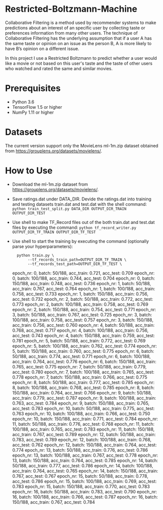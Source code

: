 # Restricted-Boltzmann-Machine
Collaborative Filtering is a method used by recommender systems to make predictions about an interest of an specific user by collecting taste or preferences information from many other users. The technique of Collaborative Filtering has the underlying assumption that if a user A has the same taste or opinion on an issue as the person B, A is more likely to have B’s opinion on a different issue. 

In this project I use a Restricted Boltzmann to predict whether a user would like a movie or not based on this user's taste and the taste of other users who watched and rated the same and similar movies.

# Prerequisites
- Python 3.6
- TensorFlow 1.5 or higher
- NumPy 1.11 or higher

# Datasets

The current version support only the MovieLens ml-1m.zip dataset obtained from https://grouplens.org/datasets/movielens/.

# How to Use

- Download the ml-1m.zip dataset from https://grouplens.org/datasets/movielens/.

- Save ratings.dat under DATA_DIR. Devide the ratings.dat into training and testing datasets train.dat and test.dat with the shell command:
` python train_test_split.py DATA_DIR OUTPUT_DIR_TRAIN OUTPUT_DIR_TEST`

- Use shell to make TF_Record files out of the both train.dat and test.dat files by executing the command:
`python tf_record_writer.py OUTPUT_DIR_TF_TRAIN OUTPUT_DIR_TF_TEST`

- Use shell to start the training by executing the command (optionally parse your hyperparameters):

        python train.py \
             --tf_records_train_path=OUTPUT_DIR_TF_TRAIN \
             --tf_records_test_path=OUTPUT_DIR_TF_TEST \

    epoch_nr: 0, batch: 50/188, acc_train: 0.721, acc_test: 0.709
    epoch_nr: 0, batch: 100/188, acc_train: 0.744, acc_test: 0.704
    epoch_nr: 0, batch: 150/188, acc_train: 0.748, acc_test: 0.736
    epoch_nr: 1, batch: 50/188, acc_train: 0.767, acc_test: 0.764
    epoch_nr: 1, batch: 100/188, acc_train: 0.758, acc_test: 0.733
    epoch_nr: 1, batch: 150/188, acc_train: 0.756, acc_test: 0.732
    epoch_nr: 2, batch: 50/188, acc_train: 0.772, acc_test: 0.773
    epoch_nr: 2, batch: 100/188, acc_train: 0.758, acc_test: 0.769
    epoch_nr: 2, batch: 150/188, acc_train: 0.754, acc_test: 0.771
    epoch_nr: 3, batch: 50/188, acc_train: 0.767, acc_test: 0.725
    epoch_nr: 3, batch: 100/188, acc_train: 0.758, acc_test: 0.757
    epoch_nr: 3, batch: 150/188, acc_train: 0.756, acc_test: 0.760
    epoch_nr: 4, batch: 50/188, acc_train: 0.768, acc_test: 0.717
    epoch_nr: 4, batch: 100/188, acc_train: 0.756, acc_test: 0.743
    epoch_nr: 4, batch: 150/188, acc_train: 0.759, acc_test: 0.781
    epoch_nr: 5, batch: 50/188, acc_train: 0.772, acc_test: 0.769
    epoch_nr: 5, batch: 100/188, acc_train: 0.762, acc_test: 0.774
    epoch_nr: 5, batch: 150/188, acc_train: 0.760, acc_test: 0.775
    epoch_nr: 6, batch: 50/188, acc_train: 0.774, acc_test: 0.771
    epoch_nr: 6, batch: 100/188, acc_train: 0.764, acc_test: 0.776
    epoch_nr: 6, batch: 150/188, acc_train: 0.765, acc_test: 0.775
    epoch_nr: 7, batch: 50/188, acc_train: 0.779, acc_test: 0.780
    epoch_nr: 7, batch: 100/188, acc_train: 0.765, acc_test: 0.778
    epoch_nr: 7, batch: 150/188, acc_train: 0.766, acc_test: 0.775
    epoch_nr: 8, batch: 50/188, acc_train: 0.777, acc_test: 0.785
    epoch_nr: 8, batch: 100/188, acc_train: 0.768, acc_test: 0.785
    epoch_nr: 8, batch: 150/188, acc_train: 0.764, acc_test: 0.766
    epoch_nr: 9, batch: 50/188, acc_train: 0.779, acc_test: 0.787
    epoch_nr: 9, batch: 100/188, acc_train: 0.763, acc_test: 0.784
    epoch_nr: 9, batch: 150/188, acc_train: 0.765, acc_test: 0.783
    epoch_nr: 10, batch: 50/188, acc_train: 0.775, acc_test: 0.763
    epoch_nr: 10, batch: 100/188, acc_train: 0.766, acc_test: 0.750
    epoch_nr: 10, batch: 150/188, acc_train: 0.771, acc_test: 0.784
    epoch_nr: 11, batch: 50/188, acc_train: 0.776, acc_test: 0.768
    epoch_nr: 11, batch: 100/188, acc_train: 0.765, acc_test: 0.783
    epoch_nr: 11, batch: 150/188, acc_train: 0.767, acc_test: 0.789
    epoch_nr: 12, batch: 50/188, acc_train: 0.783, acc_test: 0.789
    epoch_nr: 12, batch: 100/188, acc_train: 0.768, acc_test: 0.762
    epoch_nr: 12, batch: 150/188, acc_train: 0.764, acc_test: 0.774
    epoch_nr: 13, batch: 50/188, acc_train: 0.776, acc_test: 0.786
    epoch_nr: 13, batch: 100/188, acc_train: 0.767, acc_test: 0.778
    epoch_nr: 13, batch: 150/188, acc_train: 0.764, acc_test: 0.785
    epoch_nr: 14, batch: 50/188, acc_train: 0.777, acc_test: 0.786
    epoch_nr: 14, batch: 100/188, acc_train: 0.764, acc_test: 0.765
    epoch_nr: 14, batch: 150/188, acc_train: 0.767, acc_test: 0.767
    epoch_nr: 15, batch: 50/188, acc_train: 0.778, acc_test: 0.786
    epoch_nr: 15, batch: 100/188, acc_train: 0.769, acc_test: 0.783
    epoch_nr: 15, batch: 150/188, acc_train: 0.770, acc_test: 0.783
    epoch_nr: 16, batch: 50/188, acc_train: 0.783, acc_test: 0.790
    epoch_nr: 16, batch: 100/188, acc_train: 0.766, acc_test: 0.787
    epoch_nr: 16, batch: 150/188, acc_train: 0.767, acc_test: 0.784
    
